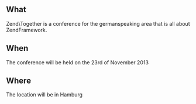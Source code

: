 ## What

Zend\Together is a conference for the germanspeaking area that is all about
ZendFramework.

## When

The conference will be held on the 23rd of November 2013

## Where

The location will be in Hamburg

